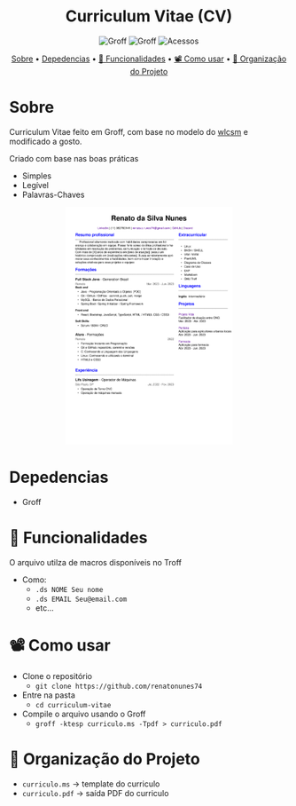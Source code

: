 <div align="center">

# Curriculum Vitae (CV)
![Groff](https://img.shields.io/badge/groff-%23ED8B00.svg?style=for-the-badge)
![Groff](https://img.shields.io/badge/troff-%23ED8B00.svg?style=for-the-badge)
![Acessos](https://api.visitorbadge.io/api/visitors?path=https%3A%2F%2Fgithub.com%2Frenatonunes74%2Fcurriculum_vitae&label=A%20C%20E%20S%20S%20O%20S&labelColor=%2320232a&countColor=%2320232a&labelStyle=upper)

[Sobre](#sobre) •
[Depedencias]($depedencias) •
[📑 Funcionalidades](#-funcionalidades) •
[📽 Como usar](#-execução) •
[📏 Organização do Projeto](#-organização-do-projeto)
</div>

# Sobre
Curriculum Vitae feito em Groff, com base no modelo do [wlcsm](https://github.com/wlcsm/resume) e modificado a gosto.

Criado com base nas boas práticas
- Simples
- Legível
- Palavras-Chaves

<div align="center"> 
<img src="https://github.com/renatonunes74/curriculum_vitae/blob/main/assets/curriculo_2.png" width=60%>
</div>

# Depedencias
- Groff

# 📑 Funcionalidades
O arquivo utilza de macros disponíveis no Troff
- Como:
  - `.ds NOME Seu nome`
  - `.ds EMAIL Seu@email.com`
  - etc...

# 📽 Como usar
- Clone o repositório
    - `git clone https://github.com/renatonunes74`
- Entre na pasta
    - `cd curriculum-vitae`
- Compile o arquivo usando o Groff
    - `groff -ktesp curriculo.ms -Tpdf > curriculo.pdf`

# 📏 Organização do Projeto
- `curriculo.ms` -> template do curriculo
- `curriculo.pdf` -> saída PDF do curriculo

